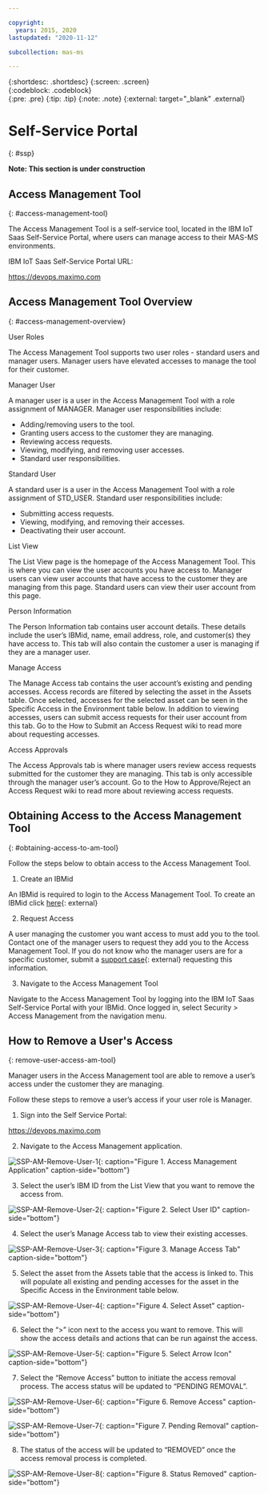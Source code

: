 ```yaml
---

copyright:
  years: 2015, 2020
lastupdated: "2020-11-12"

subcollection: mas-ms

---
```


{:shortdesc: .shortdesc}
{:screen: .screen}  
{:codeblock: .codeblock}  
{:pre: .pre}
{:tip: .tip}
{:note: .note}
{:external: target="_blank" .external}

# Self-Service Portal
{: #ssp}

**Note: This section is under construction**

## Access Management Tool
{: #access-management-tool}

The Access Management Tool is a self-service tool, located in the IBM IoT Saas Self-Service Portal, where users can manage access to their MAS-MS environments.

IBM IoT Saas Self-Service Portal URL: 

https://devops.maximo.com

## Access Management Tool Overview
{: #access-management-overview}

User Roles

The Access Management Tool supports two user roles - standard users and manager users. Manager users have elevated accesses to manage the tool for their customer.

Manager User

A manager user is a user in the Access Management Tool with a role assignment of MANAGER. Manager user responsibilities include:

* Adding/removing users to the tool.
* Granting users access to the customer they are managing.
* Reviewing access requests.
* Viewing, modifying, and removing user accesses.
* Standard user responsibilities.

Standard User

A standard user is a user in the Access Management Tool with a role assignment of STD_USER. Standard user responsibilities include:

* Submitting access requests.
* Viewing, modifying, and removing their accesses.
* Deactivating their user account.

List View

The List View page is the homepage of the Access Management Tool. This is where you can view the user accounts you have access to. Manager users can view user accounts that have access to the customer they are managing from this page. Standard users can view their user account from this page.

Person Information

The Person Information tab contains user account details. These details include the user’s IBMid, name, email address, role, and customer(s) they have access to. This tab will also contain the customer a user is managing if they are a manager user.

Manage Access

The Manage Access tab contains the user account’s existing and pending accesses. Access records are filtered by selecting the asset in the Assets table. Once selected, accesses for the selected asset can be seen in the Specific Access in the Environment table below. In addition to viewing accesses, users can submit access requests for their user account from this tab. Go to the How to Submit an Access Request wiki to read more about requesting accesses.

Access Approvals

The Access Approvals tab is where manager users review access requests submitted for the customer they are managing. This tab is only accessible through the manager user’s account. Go to the How to Approve/Reject an Access Request wiki to read more about reviewing access requests.

## Obtaining Access to the Access Management Tool
{: #obtaining-access-to-am-tool}

Follow the steps below to obtain access to the Access Management Tool.

1. Create an IBMid

An IBMid is required to login to the Access Management Tool. To create an IBMid click [here](https://myibm.ibm.com){: external}

2. Request Access

A user managing the customer you want access to must add you to the tool. Contact one of the manager users to request they add you to the Access Management Tool. If you do not know who the manager users are for a specific customer, submit a [support case](https://www.ibm.mysupport){: external} requesting this information.

3. Navigate to the Access Management Tool

Navigate to the Access Management Tool by logging into the IBM IoT Saas Self-Service Portal with your IBMid. Once logged in, select Security > Access Management from the navigation menu.

## How to Remove a User's Access
{: remove-user-access-am-tool}

Manager users in the Access Management tool are able to remove a user’s access under the customer they are managing. 

Follow these steps to remove a user’s access if your user role is Manager.

1. Sign into the Self Service Portal:

https://devops.maximo.com

2. Navigate to the Access Management application.

  ![SSP-AM-Remove-User-1](images/SSP-AM-Remove-User-1.png "SSP-AM-Remove-User-1"){: caption="Figure 1. Access Management Application" caption-side="bottom"}

3. Select the user’s IBM ID from the List View that you want to remove the access from.

  ![SSP-AM-Remove-User-2](images/SSP-AM-Remove-User-2.png "SSP-AM-Remove-User-2"){: caption="Figure 2. Select User ID" caption-side="bottom"}

4. Select the user’s Manage Access tab to view their existing accesses.

  ![SSP-AM-Remove-User-3](images/SSP-AM-Remove-User-3.png "SSP-AM-Remove-User-3"){: caption="Figure 3. Manage Access Tab" caption-side="bottom"}

5. Select the asset from the Assets table that the access is linked to. This will populate all existing and pending accesses for the asset in the Specific Access in the Environment table below.

  ![SSP-AM-Remove-User-4](images/SSP-AM-Remove-User-4.png "SSP-AM-Remove-User-4"){: caption="Figure 4. Select Asset" caption-side="bottom"}

6. Select the “>” icon next to the access you want to remove. This will show the access details and actions that can be run against the access.

  ![SSP-AM-Remove-User-5](images/SSP-AM-Remove-User-5.png "SSP-AM-Remove-User-5"){: caption="Figure 5. Select Arrow Icon" caption-side="bottom"}

7. Select the “Remove Access” button to initiate the access removal process. The access status will be updated to “PENDING REMOVAL”.

  ![SSP-AM-Remove-User-6](images/SSP-AM-Remove-User-6.png "SSP-AM-Remove-User-6"){: caption="Figure 6. Remove Access" caption-side="bottom"}

  ![SSP-AM-Remove-User-7](images/SSP-AM-Remove-User-7.png "SSP-AM-Remove-User-7"){: caption="Figure 7. Pending Removal" caption-side="bottom"}

8. The status of the access will be updated to “REMOVED” once the access removal process is completed.

  ![SSP-AM-Remove-User-8](images/SSP-AM-Remove-User-8.png "SSP-AM-Remove-User-8"){: caption="Figure 8. Status Removed" caption-side="bottom"}

